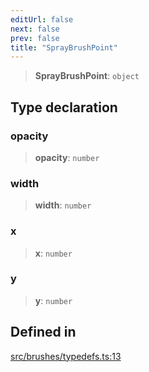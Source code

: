 ```yaml
---
editUrl: false
next: false
prev: false
title: "SprayBrushPoint"
---
```


> **SprayBrushPoint**: `object`

## Type declaration

### opacity

> **opacity**: `number`

### width

> **width**: `number`

### x

> **x**: `number`

### y

> **y**: `number`

## Defined in

[src/brushes/typedefs.ts:13](https://github.com/fabricjs/fabric.js/blob/8748628df7e9de00ba77413bfc3ad9e9fe9d4f30/src/brushes/typedefs.ts#L13)
